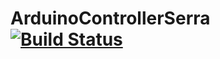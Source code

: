 # ArduinoControllerSerra [![Build Status](https://travis-ci.org/Strabox/ArduinoControllerSerra.svg?branch=master)](https://travis-ci.org/Strabox/ArduinoControllerSerra)
